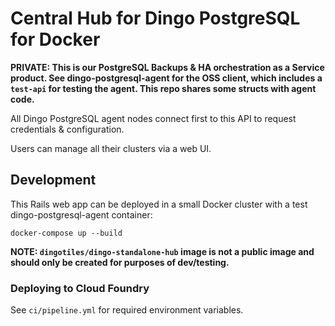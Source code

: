 # Central Hub for Dingo PostgreSQL for Docker

**PRIVATE: This is our PostgreSQL Backups & HA orchestration as a Service product. See dingo-postgresql-agent for the OSS client, which includes a `test-api` for testing the agent. This repo shares some structs with agent code.**

All Dingo PostgreSQL agent nodes connect first to this API to request credentials & configuration.

Users can manage all their clusters via a web UI.

## Development

This Rails web app can be deployed in a small Docker cluster with a test dingo-postgresql-agent container:

```
docker-compose up --build
```

**NOTE: `dingotiles/dingo-standalone-hub` image is not a public image and should only be created for purposes of dev/testing.**

### Deploying to Cloud Foundry

See `ci/pipeline.yml` for required environment variables.
